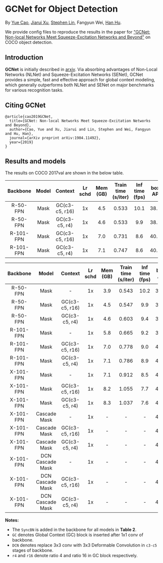 # GCNet for Object Detection

By [Yue Cao](http://yue-cao.me), [Jiarui Xu](http://jerryxu.net), [Stephen Lin](https://scholar.google.com/citations?user=c3PYmxUAAAAJ&hl=en), Fangyun Wei, [Han Hu](https://sites.google.com/site/hanhushomepage/).

We provide config files to reproduce the results in the paper for
["GCNet: Non-local Networks Meet Squeeze-Excitation Networks and Beyond"](https://arxiv.org/abs/1904.11492) on COCO object detection.

## Introduction

**GCNet** is initially described in [arxiv](https://arxiv.org/abs/1904.11492). Via absorbing advantages of Non-Local Networks (NLNet) and Squeeze-Excitation Networks (SENet),  GCNet provides a simple, fast and effective approach for global context modeling, which generally outperforms both NLNet and SENet on major benchmarks for various recognition tasks.

## Citing GCNet

```
@article{cao2019GCNet,
  title={GCNet: Non-local Networks Meet Squeeze-Excitation Networks and Beyond},
  author={Cao, Yue and Xu, Jiarui and Lin, Stephen and Wei, Fangyun and Hu, Han},
  journal={arXiv preprint arXiv:1904.11492},
  year={2019}
}
```

## Results and models
The results on COCO 2017val are shown in the below table.

| Backbone  | Model            | Context        | Lr schd | Mem (GB) | Train time (s/iter) | Inf time (fps) | box AP | mask AP | Download  |
| :-------: | :--------------: | :------------: | :-----: | :------: | :-----------------: | :------------: | :----: | :-----: | :-------: |
| R-50-FPN  | Mask             | GC(c3-c5, r16) |   1x    | 4.5      | 0.533              | 10.1           | 38.5   |  35.1   | [model](https://open-mmlab.s3.ap-northeast-2.amazonaws.com/mmdetection/models/gcnet/mask_rcnn_r16_gcb_c3-c5_r50_fpn_1x_20190602-c550c707.pth) |
| R-50-FPN  | Mask             | GC(c3-c5, r4)  |   1x    | 4.6      | 0.533              | 9.9            | 38.9   |  35.5   | [model](https://open-mmlab.s3.ap-northeast-2.amazonaws.com/mmdetection/models/gcnet/mask_rcnn_r4_gcb_c3-c5_r50_fpn_1x_20190602-18ae2dfd.pth) |
| R-101-FPN | Mask             | GC(c3-c5, r16) |   1x    | 7.0      | 0.731              | 8.6            | 40.8   |  37.0   | [model](https://open-mmlab.s3.ap-northeast-2.amazonaws.com/mmdetection/models/gcnet/mask_rcnn_r16_gcb_c3-c5_r101_fpn_1x_20190602-f4456442.pth) |
| R-101-FPN | Mask             | GC(c3-c5, r4)  |   1x    | 7.1      | 0.747              | 8.6            | 40.8   |  36.9   | [model](https://open-mmlab.s3.ap-northeast-2.amazonaws.com/mmdetection/models/gcnet/mask_rcnn_r4_gcb_c3-c5_r101_fpn_1x_20190602-1ee20d5f.pth) |

| Backbone  | Model            | Context        | Lr schd | Mem (GB) | Train time (s/iter) | Inf time (fps) | box AP | mask AP | Download  |
| :-------: | :--------------: | :------------: | :-----: | :------: | :-----------------: | :------------: | :----: | :-----: | :-------: |
| R-50-FPN  | Mask             |      -         |   1x    | 3.9      | 0.543              | 10.2           | 37.2   |  33.8   | [model](https://open-mmlab.s3.ap-northeast-2.amazonaws.com/mmdetection/models/gcnet/mask_rcnn_r50_fpn_syncbn_1x_20190602-bccc62fa.pth) |
| R-50-FPN  | Mask             | GC(c3-c5, r16) |   1x    | 4.5      | 0.547              | 9.9            | 39.4   |  35.7   | [model](https://open-mmlab.s3.ap-northeast-2.amazonaws.com/mmdetection/models/gcnet/mask_rcnn_r16_gcb_c3-c5_r50_fpn_syncbn_1x_20190602-a0169c20.pth) |
| R-50-FPN  | Mask             | GC(c3-c5, r4)  |   1x    | 4.6      | 0.603              | 9.4            | 39.9   |  36.2   | [model](https://open-mmlab.s3.ap-northeast-2.amazonaws.com/mmdetection/models/gcnet/mask_rcnn_r4_gcb_c3-c5_r50_fpn_syncbn_1x_20190602-ace08792.pth) |
| R-101-FPN | Mask             |      -         |   1x    | 5.8      | 0.665              | 9.2            | 39.8   |  36.0   | [model](https://open-mmlab.s3.ap-northeast-2.amazonaws.com/mmdetection/models/gcnet/mask_rcnn_r101_fpn_syncbn_1x_20190602-b2a0e2b7.pth) |
| R-101-FPN | Mask             | GC(c3-c5, r16) |   1x    | 7.0      | 0.778              | 9.0            | 41.1   |  37.4   | [model](https://open-mmlab.s3.ap-northeast-2.amazonaws.com/mmdetection/models/gcnet/mask_rcnn_r16_gcb_c3-c5_r101_fpn_syncbn_1x_20190602-717e6dbd.pth) |
| R-101-FPN | Mask             | GC(c3-c5, r4)  |   1x    | 7.1      | 0.786              | 8.9            | 41.7   |  37.6   | [model](https://open-mmlab.s3.ap-northeast-2.amazonaws.com/mmdetection/models/gcnet/mask_rcnn_r4_gcb_c3-c5_r101_fpn_syncbn_1x_20190602-a893c718.pth) |
| X-101-FPN | Mask             |      -         |   1x    | 7.1      | 0.912              | 8.5            | 41.2   |  37.3   | [model](https://open-mmlab.s3.ap-northeast-2.amazonaws.com/mmdetection/models/gcnet/mask_rcnn_x101_32x4d_fpn_syncbn_1x_20190602-bb8ae7e5.pth) |
| X-101-FPN | Mask             | GC(c3-c5, r16) |   1x    | 8.2      | 1.055              | 7.7            | 42.4   |  38.0   | [model](https://open-mmlab.s3.ap-northeast-2.amazonaws.com/mmdetection/models/gcnet/mask_rcnn_r16_gcb_c3-c5_x101_32x4d_fpn_syncbn_1x_20190602-c28edb53.pth) |
| X-101-FPN | Mask             | GC(c3-c5, r4)  |   1x    | 8.3      | 1.037              | 7.6            | 42.9   |  38.5   | [model](https://open-mmlab.s3.ap-northeast-2.amazonaws.com/mmdetection/models/gcnet/mask_rcnn_r4_gcb_c3-c5_x101_32x4d_fpn_syncbn_1x_20190602-930b3d51.pth) |
| X-101-FPN | Cascade Mask     |      -         |   1x    | -        | -                  | -              | 44.7   |  38.3   | [model](https://open-mmlab.s3.ap-northeast-2.amazonaws.com/mmdetection/models/gcnet/cascade_mask_rcnn_x101_32x4d_fpn_syncbn_1x_20190602-63a800fb.pth) |
| X-101-FPN | Cascade Mask     | GC(c3-c5, r16) |   1x    | -        | -                  | -              | 45.9   |  39.3   | [model](https://open-mmlab.s3.ap-northeast-2.amazonaws.com/mmdetection/models/gcnet/cascade_mask_rcnn_r16_gcb_c3-c5_x101_32x4d_fpn_syncbn_1x_20190602-3e168d88.pth) |
| X-101-FPN | Cascade Mask     | GC(c3-c5, r4)  |   1x    | -        | -                  | -              | 46.5   |  39.7   | [model](https://open-mmlab.s3.ap-northeast-2.amazonaws.com/mmdetection/models/gcnet/cascade_mask_rcnn_r4_gcb_c3-c5_x101_32x4d_fpn_syncbn_1x_20190602-b579157f.pth) |
| X-101-FPN | DCN Cascade Mask |      -         |   1x    | -        | -                  | -              | 47.1   |  40.4   | [model](https://open-mmlab.s3.ap-northeast-2.amazonaws.com/mmdetection/models/gcnet/cascade_mask_rcnn_dconv_c3-c5_x101_32x4d_fpn_syncbn_1x_20190602-9aa8c394.pth) |
| X-101-FPN | DCN Cascade Mask | GC(c3-c5, r16) |   1x    | -        | -                  | -              | 47.9   |  40.9   | [model](https://open-mmlab.s3.ap-northeast-2.amazonaws.com/mmdetection/models/gcnet/cascade_mask_rcnn_r16_gcb_dconv_c3-c5_x101_32x4d_fpn_syncbn_1x_20190602-b86027a6.pth) |
| X-101-FPN | DCN Cascade Mask | GC(c3-c5, r4)  |   1x    | -        | -                  | -              | 47.9   |  40.8   | [model](https://open-mmlab.s3.ap-northeast-2.amazonaws.com/mmdetection/models/gcnet/cascade_mask_rcnn_r4_gcb_dconv_c3-c5_x101_32x4d_fpn_syncbn_1x_20190602-b4164f6b.pth) |


**Notes:**

- The `SyncBN` is added in the backbone for all models in **Table 2**.
- `GC` denotes Global Context (GC) block is inserted after 1x1 conv of backbone.
- `DCN` denotes replace 3x3 conv with 3x3 Deformable Convolution in `c3-c5` stages of backbone.
- `r4` and `r16` denote ratio 4 and ratio 16 in GC block respectively.
